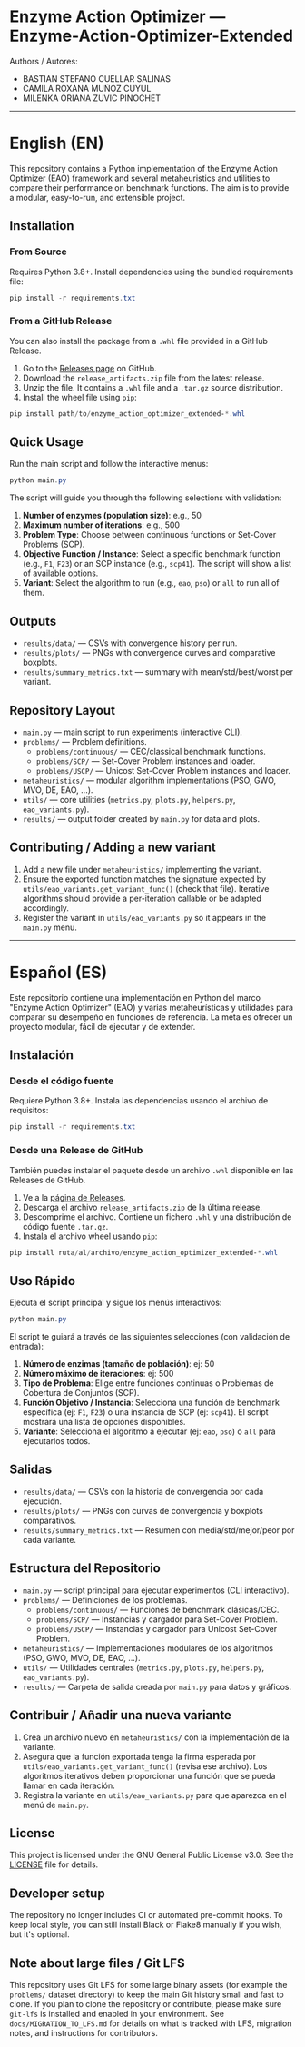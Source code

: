 # Enzyme Action Optimizer — Enzyme-Action-Optimizer-Extended

<!-- CI and coverage badges removed per maintainer request -->

Authors / Autores:

- BASTIAN STEFANO CUELLAR SALINAS
- CAMILA ROXANA MUÑOZ CUYUL
- MILENKA ORIANA ZUVIC PINOCHET

---

English (EN)
==============

This repository contains a Python implementation of the Enzyme Action Optimizer (EAO) framework and several metaheuristics and utilities to compare their performance on benchmark functions. The aim is to provide a modular, easy-to-run, and extensible project.

## Installation

### From Source
Requires Python 3.8+. Install dependencies using the bundled requirements file:

```powershell
pip install -r requirements.txt
```

### From a GitHub Release
You can also install the package from a `.whl` file provided in a GitHub Release.

1.  Go to the [Releases page](https://github.com/bastian-cuellar-s/Enzyme-Action-Optimizer-Extended/releases) on GitHub.
2.  Download the `release_artifacts.zip` file from the latest release.
3.  Unzip the file. It contains a `.whl` file and a `.tar.gz` source distribution.
4.  Install the wheel file using `pip`:

```powershell
pip install path/to/enzyme_action_optimizer_extended-*.whl
```

## Quick Usage

Run the main script and follow the interactive menus:

```powershell
python main.py
```

The script will guide you through the following selections with validation:

1.  **Number of enzymes (population size)**: e.g., 50
2.  **Maximum number of iterations**: e.g., 500
3.  **Problem Type**: Choose between continuous functions or Set-Cover Problems (SCP).
4.  **Objective Function / Instance**: Select a specific benchmark function (e.g., `F1`, `F23`) or an SCP instance (e.g., `scp41`). The script will show a list of available options.
5.  **Variant**: Select the algorithm to run (e.g., `eao`, `pso`) or `all` to run all of them.

## Outputs

- `results/data/` — CSVs with convergence history per run.
- `results/plots/` — PNGs with convergence curves and comparative boxplots.
- `results/summary_metrics.txt` — summary with mean/std/best/worst per variant.

## Repository Layout

- `main.py` — main script to run experiments (interactive CLI).
- `problems/` — Problem definitions.
  - `problems/continuous/` — CEC/classical benchmark functions.
  - `problems/SCP/` — Set-Cover Problem instances and loader.
  - `problems/USCP/` — Unicost Set-Cover Problem instances and loader.
- `metaheuristics/` — modular algorithm implementations (PSO, GWO, MVO, DE, EAO, ...).
- `utils/` — core utilities (`metrics.py`, `plots.py`, `helpers.py`, `eao_variants.py`).
- `results/` — output folder created by `main.py` for data and plots.

## Contributing / Adding a new variant

1. Add a new file under `metaheuristics/` implementing the variant.
2. Ensure the exported function matches the signature expected by `utils/eao_variants.get_variant_func()` (check that file). Iterative algorithms should provide a per-iteration callable or be adapted accordingly.
3. Register the variant in `utils/eao_variants.py` so it appears in the `main.py` menu.

---

Español (ES)
============

Este repositorio contiene una implementación en Python del marco "Enzyme Action Optimizer" (EAO) y varias metaheurísticas y utilidades para comparar su desempeño en funciones de referencia. La meta es ofrecer un proyecto modular, fácil de ejecutar y de extender.

## Instalación

### Desde el código fuente
Requiere Python 3.8+. Instala las dependencias usando el archivo de requisitos:

```powershell
pip install -r requirements.txt
```

### Desde una Release de GitHub
También puedes instalar el paquete desde un archivo `.whl` disponible en las Releases de GitHub.

1.  Ve a la [página de Releases](https://github.com/bastian-cuellar-s/Enzyme-Action-Optimizer-Extended/releases).
2.  Descarga el archivo `release_artifacts.zip` de la última release.
3.  Descomprime el archivo. Contiene un fichero `.whl` y una distribución de código fuente `.tar.gz`.
4.  Instala el archivo wheel usando `pip`:

```powershell
pip install ruta/al/archivo/enzyme_action_optimizer_extended-*.whl
```

## Uso Rápido

Ejecuta el script principal y sigue los menús interactivos:

```powershell
python main.py
```

El script te guiará a través de las siguientes selecciones (con validación de entrada):

1.  **Número de enzimas (tamaño de población)**: ej: 50
2.  **Número máximo de iteraciones**: ej: 500
3.  **Tipo de Problema**: Elige entre funciones continuas o Problemas de Cobertura de Conjuntos (SCP).
4.  **Función Objetivo / Instancia**: Selecciona una función de benchmark específica (ej: `F1`, `F23`) o una instancia de SCP (ej: `scp41`). El script mostrará una lista de opciones disponibles.
5.  **Variante**: Selecciona el algoritmo a ejecutar (ej: `eao`, `pso`) o `all` para ejecutarlos todos.

## Salidas

- `results/data/` — CSVs con la historia de convergencia por cada ejecución.
- `results/plots/` — PNGs con curvas de convergencia y boxplots comparativos.
- `results/summary_metrics.txt` — Resumen con media/std/mejor/peor por cada variante.

## Estructura del Repositorio

- `main.py` — script principal para ejecutar experimentos (CLI interactivo).
- `problems/` — Definiciones de los problemas.
  - `problems/continuous/` — Funciones de benchmark clásicas/CEC.
  - `problems/SCP/` — Instancias y cargador para Set-Cover Problem.
  - `problems/USCP/` — Instancias y cargador para Unicost Set-Cover Problem.
- `metaheuristics/` — Implementaciones modulares de los algoritmos (PSO, GWO, MVO, DE, EAO, ...).
- `utils/` — Utilidades centrales (`metrics.py`, `plots.py`, `helpers.py`, `eao_variants.py`).
- `results/` — Carpeta de salida creada por `main.py` para datos y gráficos.

## Contribuir / Añadir una nueva variante

1. Crea un archivo nuevo en `metaheuristics/` con la implementación de la variante.
2. Asegura que la función exportada tenga la firma esperada por `utils/eao_variants.get_variant_func()` (revisa ese archivo). Los algoritmos iterativos deben proporcionar una función que se pueda llamar en cada iteración.
3. Registra la variante en `utils/eao_variants.py` para que aparezca en el menú de `main.py`.

## License

This project is licensed under the GNU General Public License v3.0. See the [LICENSE](LICENSE) file for details.

## Developer setup

The repository no longer includes CI or automated pre-commit hooks. To keep local style, you can still install Black or Flake8 manually if you wish, but it's optional.

## Note about large files / Git LFS

This repository uses Git LFS for some large binary assets (for example the `problems/` dataset directory) to keep the main Git history small and fast to clone. If you plan to clone the repository or contribute, please make sure `git-lfs` is installed and enabled in your environment. See `docs/MIGRATION_TO_LFS.md` for details on what is tracked with LFS, migration notes, and instructions for contributors.
